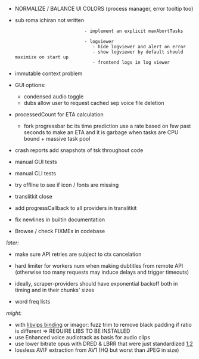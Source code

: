 
- NORMALIZE / BALANCE UI COLORS (process manager, error tooltip too)

- sub roma ichiran not written

                                - implement an explicit maxAbortTasks

                                - logviewer
                                   - hide logviewer and alert on error
                                   - show logviewer by default should maximize on start up
                                   - frontend logs in log viewer
   
- immutable context problem

- GUI options:
  - condensed audio toggle
  - dubs allow user to request cached sep voice file deletion

- processedCount for ETA calculation
  - fork progressbar bc its time prediction use a rate based on few past seconds to make an ETA and it is garbage when tasks are CPU bound + massive task pool

- crash reports add snapshots of tsk throughout code
- manual GUI tests
- manual CLI tests
- try offline to see if icon / fonts are missing


- translitkit close
- add progressCallback to all providers in translitkit
- fix newlines in builtin documentation
- Browse / check FIXMEs in codebase

*later:*

- make sure API retries are subject to ctx cancelation
- hard limiter for workers num when making dubtitles from remote API (otherwise too many requests may induce delays and trigger timeouts)
- ideally, scraper-providers should have exponential backoff both in timing and in their chunks' sizes

- word freq lists

*might:*

- with [libvips binding](https://github.com/h2non/bimg) or imagor: fuzz trim to remove black padding if ratio is different => REQUIRE LIBS TO BE INSTALLED
- use Enhanced voice audiotrack as basis for audio clips
- use lower bitrate opus with DRED & LBRR that were just standardized [1](https://opus-codec.org/),[2](https://datatracker.ietf.org/doc/draft-ietf-mlcodec-opus-extension/)
- lossless AVIF extraction from AV1 (HQ but worst than JPEG in size)

